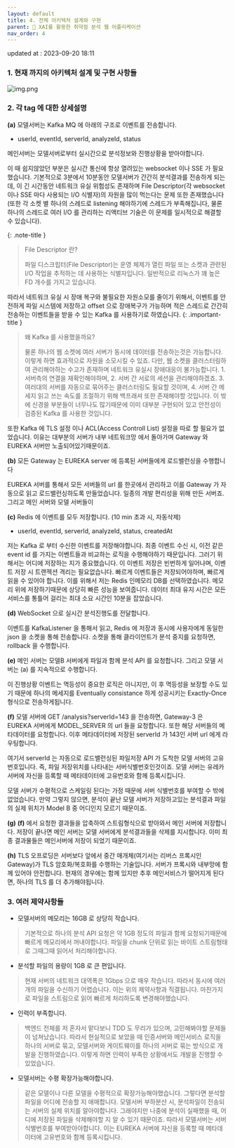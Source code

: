 ```yaml
---
layout: default
title: 4. 전체 아키텍처 설계와 구현  
parent: 📌 XAI를 활용한 취약점 분석 웹 어플리케이션
nav_order: 4
---
```


updated at : 2023-09-20 18:11

### 1. 현재 까지의 아키텍처 설계 및 구현 사항들

![img.png](../arc1.png)

### 2. 각 tag 에 대한 상세설명
**(a)** 모델서버는 Kafka MQ 에 아래의 구조로 이벤트를 전송합니다.

* userId, eventId, serverId, analyzeId, status

메인서버는 모델서버로부터 실시간으로 분석정보와 진행상황을 받아야합니다.

이 때 쉽지않았던 부분은 실시간 통신에 항상 열려있는 websocket 이나 SSE 가 필요했습니다. 기본적으로 3분에서 10분동안 모델서버가 간간히 분석결과를 전송하게 되는데, 이 긴 시간동안 네트워크 유실 위험성도 존재하며 File Descriptor(각 websocket 이나 SSE 마다 사용되는 I/O 식별자)의 자원을 많이 먹는다는 문제 또한 존재했습니다(또한 각 소켓 별 하나의 스레드로 listening 해야하기에 스레드가 부족해집니다, 물론 하나의 스레드로 여러 I/O 를 관리하는 리액티브 기술은 이 문제를 일시적으로 해결할 수 있습니다).

{: .note-title }
> File Descriptor 란?
> 
> 파일 디스크립터(File Descriptor)는 운영 체제가 열린 파일 또는 소켓과 관련된 I/O 작업을 추적하는 데 사용하는 식별자입니다. 일반적으로 리눅스가 꽤 높은 FD 개수를 가지고 있습니다.


따라서 네트워크 유실 시 장애 복구와 불필요한 자원소모를 줄이기 위해서, 이벤트를 안전하게 파일 시스템에 저장하고 offset 으로 장애복구가 가능하며 적은 스레드로 간간히 전송하는 이벤트들을 받을 수 있는 Kafka 를 사용하기로 하였습니다.
{: .important-title }
> 왜 Kafka 를 사용했을까요?
>
> 물론 하나의 웹 소켓에 여러 서버가 동시에 데이터를 전송하는것은 가능합니다. 이렇게 하면 효과적으로 자원을 소모시킬 수 있죠. 다만, 웹 소켓을 클러스터링하여 관리해야하는 수고가 존재하며 네트워크 유실시 장애대응이 불가능합니다. 1. 서버측의 연결을 재확인해야하며, 2. 서버 간 서로의 세션을 관리해야하겠죠. 3. 여러대의 서버를 자동으로 묶어주는 클러스터링도 필요할 것이며, 4. 서버 간 메세지 읽고 쓰는 속도를 조절하기 위해 백프래셔 또한 존재해야할 것입니다. 이 밖에 신경쓸 부분들이 너무나도 많기때문에 이미 대부분 구현되어 있고 안전성이 검증된 Kafka 를 사용한 것입니다.

또한 Kafka 에 TLS 설정 이나 ACL(Access Controll List) 설정을 따로 할 필요가 없었습니다. 이유는 대부분의 서버가 내부 네트워크망 에서 돌아가며 Gateway 와 EUREKA 서버만 노출되어있기때문이죠.

**(b)** 모든 Gateway 는 EUREKA server 에 등록된 서버들에게 로드밸런싱을 수행합니다

EUREKA 서버를 통해서 모든 서버들의 url 를 한곳에서 관리하고 이를 Gateway 가 자동으로 읽고 로드밸런싱하도록 만들었습니다. 일종의 개발 편리성을 위해 만든 서버죠. 그리고 메인 서버와 모델 서버들이

**(c)** Redis 에 이벤트를 모두 저장합니다. (10 min 초과 시, 자동삭제)

* userId, eventId, serverId, analyzeId, status, createdAt

저는 Kafka 로 부터 수신한 이벤트를 저장해야합니다. 최종 이벤트 수신 시, 이전 같은 event id 를 가지는 이벤트들과 비교하는 로직을 수행해야하기 때문입니다. 그러기 위해서는 어디에 저장하는 지가 중요했습니다. 이 이벤트 저장은 빈번하게 일어나며, 이벤트 저장 시 트랜젝션 격리는 필요없습니다. 빠르게 이벤트들은 저장되어야하며, 빠르게 읽을 수 있어야 합니다. 이를 위해서 저는 Redis 인메모리 DB를 선택하였습니다. 메모리 위에 저장하기때문에 상당히 빠른 성능을 보여줍니다. 데이터 최대 유지 시간은 모든 서비스를 통틀어 걸리는 최대 소요 시간인 10분을 잡았습니다.

**(d)** WebSocket 으로 실시간 분석진행도를 전달합니다.

이벤트를 KafkaListener 을 통해서 읽고, Redis 에 저장과 동시에 사용자에게 동일한 json 을 소켓을 통해 전송합니다. 소켓을 통해 클라이언트가 분석 중지를 요청하면, rollback 을 수행합니다.

**(e)** 메인 서버는 모델B 서버에게 파일과 함께 분석 API 를 요청합니다. 그리고 모델 서버는 (a) 를 지속적으로 수행합니다.

이 진행상황 이벤트는 멱등성이 중요한 로직은 아니지만, 이 후 멱등성을 보장할 수도 있기 때문에 하나의 메세지를 Eventually consistance 하게 성공시키는 Exactly-Once 형식으로  전송하게됩니다.

**(f)** 모델 서버에 GET /analysis?serverId=143 을 전송하면, Gateway-3 은 EUREKA 서버에게 MODEL_SERVER 의 url 들을 요청합니다. 또한 해당 서버들의 메타데이터를 요청합니다. 이후 메타데이터에 저장된 serverId 가 143인 서버 url 에게 라우팅합니다.

여기서 serverId 는 자동으로 로드밸런싱된 파일저장 API 가 도착한 모델 서버의 고유번호입니다. 즉, 파일 저장위치를 나타내는 서버식별번호인것이죠. 모델 서버는 유레카 서버에 자신을 등록할 때 메타데이터에 고유번호와 함께 등록시킵니다.

모델 서버가 수평적으로 스케일링 된다는 가정 때문에 서버 식별번호를 부여할 수 밖에 없었습니다. 만약 그렇지 않으면, 분석이 끝난 모델 서버가 저장하고있는 분석결과 파일의 실제 위치가 Model B 중 어디인지 모르기 때문이죠.

**(g)** **(f)** 에서 요청한 결과들을 압축하여 스트림형식으로 받아와서 메인 서버에 저장합니다. 저장이 끝나면 메인 서버는 모델 서버에게 분석결과들을 삭제를 지시합니다. 이미 최종 결과물들은 메인서버에 저장이 되었기 때문이죠.

**(h)** TLS 오프로딩은 서버보다 앞에서 중간 매개체(여기서는 리버스 프록시인 Gateway)가 TLS 암호화/복호화를 수행하는 기술입니다. 서버가 프록시와 내부망에 함께 있어야 안전합니다. 현재의 경우에는 함께 있지만 추후 메인서비스가 떨어지게 된다면, 하나의 TLS 를 더  추가해야됩니다.

### 3. 여러 제약사항들

* 모델서버의 메모리는 16GB 로 상당히 작습니다.
> 기본적으로 하나의 분석 API 요청은 약 1GB 정도의 파일과 함께 요청되기때문에 빠르게 메모리에서 꺼내야합니다. 파일을 chunk 단위로 읽는 바이트 스트림형태로 그때그때 읽어서 처리해야합니다.
* 분석할 파일의 용량이 1GB 로 큰 편입니다.
> 현재 서버의 네트워크 대역폭은 1Gbps 으로 매우 작습니다. 따라서 동시에 여러개의 파일을 수신하기 어렵습니다. 이는 위의 제약사항과 직결됩니다. 마찬가지로 파일을 스트림으로 읽어 빠르게 처리하도록 변경해야했습니다. 
* 인력이 부족합니다.
> 백엔드 전체를 저 혼자서 맡다보니 TDD 도 무리가 있으며, 고민해봐야할 문제들이 넘쳐났습니다. 따라서 현실적으로 보았을 때 인증서버와 메인서비스 로직을 하나의 서버로 묶고, 모델서버와 게이트웨이를 하나의 서버로 묶는 방식으로 개발을 진행하였습니다. 이렇게 하면 인력이 부족한 상황에서도 개발을 진행할 수 있었습니다.
* 모델서버는 수평 확장가능해야합니다.
> 같은 모델이나 다른 모델을 수평적으로 확장가능해야했습니다. 그렇다면 분석할 파일을 어디에 전송할 지 애매합니다. 모델서버 부하분산 시, 분석파일이 전송되는 서버의 실제 위치를 알아야합니다. 그래야지만 나중에 분석이 실패했을 때, 어디에 저장된 파일을 삭제해야할 지 알 수 있기 때문이죠. 따라서 모델서버는 서버 식별번호를 부여받아야합니다. 이는 EUREKA 서버에 자신을 등록할 때 메타데이터에 고유번호와 함께 등록시킵니다.